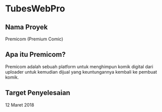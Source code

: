 # TubesWebPro

## Nama Proyek
Premicom (Premium Comic)

## Apa itu Premicom?
Premicom adalah sebuah platform untuk menghimpun komik digital dari uploader untuk kemudian dijual yang keuntungannya kembali ke pembuat komik.

## Target Penyelesaian
12 Maret 2018
